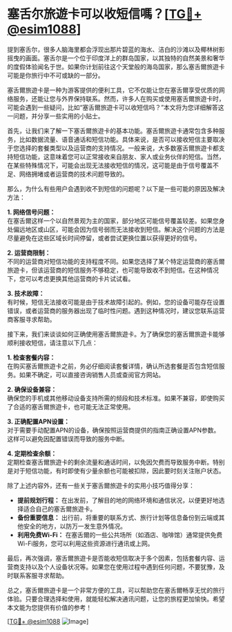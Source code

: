 # 塞舌尔旅遊卡可以收短信嗎？[[TG💪+ @esim1088](https://t.me/s/esim1088)]

提到塞舌尔，很多人脑海里都会浮现出那片碧蓝的海水、洁白的沙滩以及椰林树影摇曳的画面。塞舌尔是一个位于印度洋上的群岛国家，以其独特的自然美景和奢华的度假体验闻名于世。如果你计划前往这个天堂般的海岛国家，那么塞舌爾旅遊卡可能是你旅行中不可或缺的一部分。

塞舌爾旅遊卡是一种为游客提供的便利工具，它不仅能让您在塞舌爾享受优质的网络服务，还能让您与外界保持联系。然而，许多人在购买或使用塞舌爾旅遊卡时，可能会遇到一些疑问，比如“塞舌爾旅遊卡可以收短信吗？”本文将为您详细解答这一问题，并分享一些实用的小贴士。

首先，让我们来了解一下塞舌爾旅遊卡的基本功能。塞舌爾旅遊卡通常包含多种服务，比如数据流量、语音通话和短信功能。具体来说，是否可以接收短信主要取决于您选择的套餐类型以及运营商的支持情况。一般来说，大多数塞舌爾旅遊卡都支持短信功能，这意味着您可以正常接收来自朋友、家人或业务伙伴的短信。当然，在某些特殊情况下，可能会出现无法接收短信的情况，这可能是由于信号覆盖不足、网络拥堵或者运营商的技术问题导致的。

那么，为什么有些用户会遇到收不到短信的问题呢？以下是一些可能的原因及解决方法：

**1. 网络信号问题：**  
在塞舌爾这样一个以自然景观为主的国家，部分地区可能信号覆盖较差。如果您身处偏远地区或山区，可能会因为信号弱而无法接收到短信。解决这个问题的方法是尽量避免在这些区域长时间停留，或者尝试更换位置以获得更好的信号。

**2. 运营商限制：**  
不同的运营商对短信功能的支持程度不同。如果您选择了某个特定运营商的塞舌爾旅遊卡，但该运营商的短信服务不够稳定，也可能导致收不到短信。在这种情况下，您可以考虑更换其他运营商的卡片试试看。

**3. 技术故障：**  
有时候，短信无法接收可能是由于技术故障引起的。例如，您的设备可能存在设置错误，或者运营商的服务器出现了临时性问题。遇到这种情况时，建议您联系运营商客服寻求帮助。

接下来，我们来谈谈如何正确使用塞舌爾旅遊卡。为了确保您的塞舌爾旅遊卡能够顺利接收短信，请注意以下几点：

**1. 检查套餐内容：**  
在购买塞舌爾旅遊卡之前，务必仔细阅读套餐详情，确认所选套餐是否包含短信服务。如果不确定，可以直接咨询销售人员或查阅官方网站。

**2. 确保设备兼容：**  
确保您的手机或其他移动设备支持所需的频段和技术标准。如果不兼容，即使购买了合适的塞舌爾旅遊卡，也可能无法正常使用。

**3. 正确配置APN设置：**  
对于需要手动配置APN的设备，确保按照运营商提供的指南正确设置APN参数。这样可以避免因配置错误而导致的服务中断。

**4. 定期检查余额：**  
定期检查塞舌爾旅遊卡的剩余流量和通话时间，以免因欠费而导致服务中断。特别是对于短信功能，有时即使有少量余额也可能被扣除，因此要时刻关注账户状态。

除了上述内容外，还有一些关于塞舌爾旅遊卡的实用小技巧值得分享：

- **提前规划行程：** 在出发前，了解目的地的网络环境和通信状况，以便更好地选择适合自己的塞舌爾旅遊卡。
- **备份重要信息：** 出行前，将重要的联系方式、旅行计划等信息备份到云端或其他安全的地方，以防万一发生意外情况。
- **利用免费Wi-Fi：** 在塞舌爾的一些公共场所（如酒店、咖啡馆）通常提供免费Wi-Fi服务，您可以利用这些资源进行通讯或上网。

最后，再次强调，塞舌爾旅遊卡是否能收短信取决于多个因素，包括套餐内容、运营商支持以及个人设备状况等。如果您在使用过程中遇到任何问题，不要犹豫，及时联系客服寻求帮助。

总之，塞舌爾旅遊卡是一个非常方便的工具，可以帮助您在塞舌爾畅享无忧的旅行体验。只要合理选择和使用，就能轻松解决通讯问题，让您的旅程更加愉快。希望本文能为您提供有价值的参考！

[[TG💪+ @esim1088](https://t.me/s/esim1088) ![Image](https://i.postimg.cc/4NQfJmqS/Snipaste-2025-05-13-00-14-12.png)]